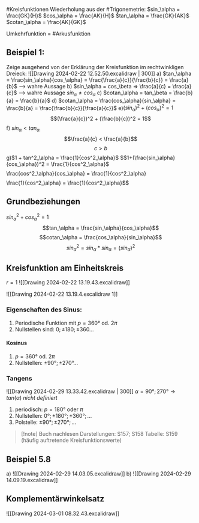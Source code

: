 #Kreisfunktionen
Wiederholung aus der #Trigonemetrie:
	$sin_\alpha = \frac{GK}{H}$
	$cos_\alpha = \frac{AK}{H}$
	$tan_\alpha = \frac{GK}{AK}$
	$cotan_\alpha = \frac{AK}{GK}$
	
Umkehrfunktion = #Arkusfunktion

## Beispiel 1:
Zeige ausgehend von der Erklärung der Kreisfunktion im rechtwinkligen Dreieck:
![[Drawing 2024-02-22 12.52.50.excalidraw | 300]]
a) $tan_\alpha = \frac{sin_\alpha}{cos_\alpha} = \frac{\frac{a}{c}}{\frac{b}{c}} = \frac{a}{b}$ --> wahre Aussage
b) $sin_\alpha = cos_\beta => \frac{a}{c} = \frac{a}{c}$ --> wahre Aussage
	$sin_\alpha ≠ cos_\alpha$
c) $cotan_\alpha = tan_\beta = \frac{b}{a} = \frac{b}{a}$
d) $cotan_\alpha = \frac{cos_\alpha}{sin_\alpha} = \frac{b}{a} = \frac{\frac{b}{c}}{\frac{a}{c}}$
e)$(sin_\alpha)^2 + (cos_\alpha)^2 = 1$$$(\frac{a}{c})^2 + (\frac{b}{c})^2 = 1$$
f) $sin_\alpha < tan_\alpha$
$$\frac{a}{c} < \frac{a}{b}$$
$$c > b$$
g)$1 + tan^2_\alpha = \frac{1}{cos^2_\alpha}$
$$1+(\frac{sin_\alpha}{cos_\alpha})^2 = \frac{1}{cos^2_\alpha}$
$$$$\frac{cos^2_\alpha}{cos_\alpha} = \frac{1}{cos^2_\alpha}$$
$$\frac{1}{cos^2_\alpha} = \frac{1}{cos^2_\alpha}$$
## Grundbeziehungen
$sin^2_\alpha + cos^2_\alpha = 1$ 
$$tan_\alpha = \frac{sin_\alpha}{cos_\alpha}$$
$$cotan_\alpha = \frac{cos_\alpha}{sin_\alpha}$$
$$sin^2_\alpha = sin_\alpha * sin_\alpha = (sin_\alpha)^2$$
## Kreisfunktion am Einheitskreis
$r=1$
![[Drawing 2024-02-22 13.19.43.excalidraw]]

![[Drawing 2024-02-22 13.19.4.excalidraw 1]]

### Eigenschaften des Sinus:
1) Periodische Funktion mit $p=360°$ od. $2 \pi$ 
2) Nullstellen sind:  $0; ±180; ±360 …$
#### Kosinus
1) $p = 360°$ od. $2 \pi$
2) Nullstellen: $±90°; ±270° ...$
### Tangens
![[Drawing 2024-02-29 13.33.42.excalidraw | 300]]
$\alpha = 90°; 270° → tan( \alpha) \ nicht \ definiert$
1) periodisch: $p=180°$ oder $\pi$
2) Nullstellen: $0°; ±180°; ±360°; ...$
3) Polstelle: $±90°; ±270°; ...$
>[!note] Buch nachlesen
>Darstellungen: S157; S158
>Tabelle: S159 (häufig auftretende Kreisfunktionswerte)

## Beispiel 5.8
a) ![[Drawing 2024-02-29 14.03.05.excalidraw]]
b) ![[Drawing 2024-02-29 14.09.19.excalidraw]]
## Komplementärwinkelsatz
![[Drawing 2024-03-01 08.32.43.excalidraw]]
